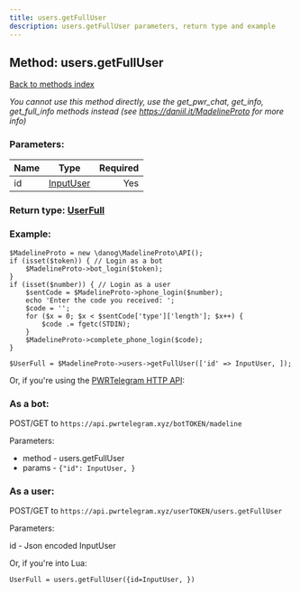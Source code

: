 ```yaml
---
title: users.getFullUser
description: users.getFullUser parameters, return type and example
---
```

## Method: users.getFullUser  
[Back to methods index](index.md)


*You cannot use this method directly, use the get_pwr_chat, get_info, get_full_info methods instead (see https://daniil.it/MadelineProto for more info)*




### Parameters:

| Name     |    Type       | Required |
|----------|:-------------:|---------:|
|id|[InputUser](../types/InputUser.md) | Yes|


### Return type: [UserFull](../types/UserFull.md)

### Example:


```
$MadelineProto = new \danog\MadelineProto\API();
if (isset($token)) { // Login as a bot
    $MadelineProto->bot_login($token);
}
if (isset($number)) { // Login as a user
    $sentCode = $MadelineProto->phone_login($number);
    echo 'Enter the code you received: ';
    $code = '';
    for ($x = 0; $x < $sentCode['type']['length']; $x++) {
        $code .= fgetc(STDIN);
    }
    $MadelineProto->complete_phone_login($code);
}

$UserFull = $MadelineProto->users->getFullUser(['id' => InputUser, ]);
```

Or, if you're using the [PWRTelegram HTTP API](https://pwrtelegram.xyz):

### As a bot:

POST/GET to `https://api.pwrtelegram.xyz/botTOKEN/madeline`

Parameters:

* method - users.getFullUser
* params - `{"id": InputUser, }`



### As a user:

POST/GET to `https://api.pwrtelegram.xyz/userTOKEN/users.getFullUser`

Parameters:

id - Json encoded InputUser



Or, if you're into Lua:

```
UserFull = users.getFullUser({id=InputUser, })
```

